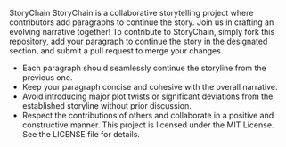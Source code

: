 StoryChain
StoryChain is a collaborative storytelling project where contributors add paragraphs to continue the story. Join us in crafting an evolving narrative together!
To contribute to StoryChain, simply fork this repository, add your paragraph to continue the story in the designated section, and submit a pull request to merge your changes.
- Each paragraph should seamlessly continue the storyline from the previous one.
- Keep your paragraph concise and cohesive with the overall narrative.
- Avoid introducing major plot twists or significant deviations from the established storyline without prior discussion.
- Respect the contributions of others and collaborate in a positive and constructive manner.
This project is licensed under the MIT License. See the LICENSE file for details.
